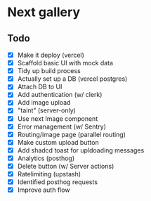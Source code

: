 # Next gallery

## Todo

- [x] Make it deploy (vercel)
- [x] Scaffold basic UI with mock data
- [x] Tidy up build process
- [x] Actually set up a DB (vercel postgres)
- [x] Attach DB to UI
- [x] Add authentication (w/ clerk)
- [x] Add image upload
- [x] "taint" (server-only)
- [x] Use next Image component
- [x] Error management (w/ Sentry)
- [x] Routing/image page (parallel routing)
- [x] Make custom upload button
- [x] Add shadcd toast for upldoading messages
- [x] Analytics (posthog)
- [x] Delete button (w/ Server actions)
- [x] Ratelimiting (upstash)
- [x] Identified posthog requests
- [x] Improve auth flow
